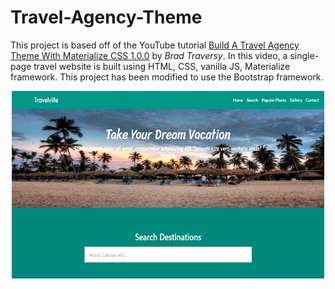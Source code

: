 # Travel-Agency-Theme
This project is based off of the YouTube tutorial [Build A Travel Agency Theme With Materialize CSS 1.0.0](https://www.youtube.com/watch?v=MaP3vO-vEsg) by *Brad Traversy*.  In this video, a single-page travel website is built using HTML, CSS, vanilla JS, Materialize framework.  This project has been modified to use the Bootstrap framework.

<p align="center">
  <img width="500" height="300" src="./Travelville.png"><br>
</p>
